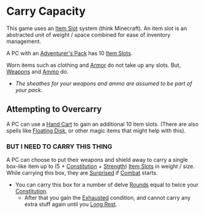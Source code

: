 # Carry Capacity
This game uses an [Item Slot](Item%20Slots.md) system (think Minecraft). An item slot is an abstracted unit of weight / space combined for ease of inventory management. 

A PC with an [Adventurer's Pack](../../Items/Individual%20Item%20Cards/Gear/100%20Coins/Adventurer's%20Pack.md) has 10 [Item Slots](Item%20Slots.md).

Worn items such as clothing and [Armor](../../Items/Armor.md) do not take up any slots. But, [Weapons](../../Items/Weapons.md) and [Ammo](../../Items/Individual%20Item%20Cards/Weapons/Weapon%20Properties/Ammo%20Property.md) do.
- *The sheathes for your weapons and ammo are assumed to be part of your pack.*
## Attempting to Overcarry
A PC can use a [Hand Cart](../../Items/Individual%20Item%20Cards/Gear/25%20Coins/Hand%20Cart.md) to gain an additional 10 item slots. (There are also spells like [Floating Disk](../../Magic/Spells/Mythril%20Spells/Level%201/Floating%20Disk.md), or other magic items that might help with this).

### BUT I NEED TO CARRY THIS THING
A PC can choose to put their weapons and shield away to carry a single box-like item up to (5 + [Constitution](../Chosen%20Statistics/Constitution.md) + [Strength](../Chosen%20Statistics/Strength.md)) [Item Slots](Item%20Slots.md) in weight / size. While carrying this box, they are [Surprised](../../Conditions/Surprised.md) if [Combat](../../Game%20Procedures/Combat.md) starts.
- You can carry this box for a number of delve [Rounds](../../Game%20Procedures/Round.md) equal to twice your [Constitution](../Chosen%20Statistics/Constitution.md).
	- After that you gain the [Exhausted](../../Conditions/Exhausted.md) condition, and cannot carry any extra stuff again until you [Long Rest](../../Game%20Procedures/Resting.md#Long%20Rest).